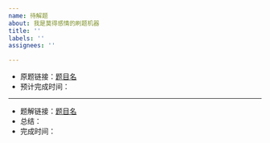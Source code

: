 ```yaml
---
name: 待解题
about: 我是莫得感情的刷题机器
title: ''
labels: ''
assignees: ''

---
```


- 原题链接：[题目名](url)
- 预计完成时间：

----

- 题解链接：[题目名](url)
- 总结：
- 完成时间：
